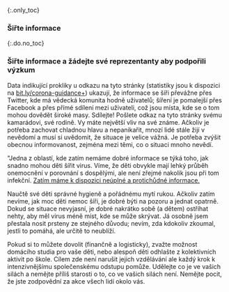 {:.only_toc}
### Šiřte informace

{:.do.no_toc}
### Šiřte informace a žádejte své reprezentanty aby podpořili výzkum

Data indikující prokliky u odkazu na tyto stránky (statistiky jsou k dispozici na [bit.ly/corona-guidance+](https://bit.ly/corona-guidance+)) ukazují, že informace se šíři převážne přes Twitter, kde má vědecká komunita hodně uživatelů; šíření je pomalejší přes Facebook a přes přímé sdílení mezi uživateli, což jsou místa, kde se o tom mohou dovědět široké masy. Sdílejte! Pošlete odkaz na tyto stránky svému kamarádovi, své rodině. Vy máte největší vliv na své známe. Ačkoliv je potřeba zachovat chladnou hlavu a nepanikařit, mnozí lidé stále žijí v nevědomí a musí si uvědomit, že situace je velice vážná. Je potřeba zvýšit obecnou informovanost, zejména mezi těmi, co o situaci mnoho nevědí.

"Jedna z oblastí, kde zatím nemáme dobré informace se týká toho, jak snadno mohou děti šířit virus. Víme, že děti obvykle mají lehký průběh onemocnění v porovnání s dospělými, ale není zřejmé nakolik jsou při tom infekční. [Zatím máme k dispozici neúplné a protichůdné informace.](https://twitter.com/joshmich/status/1236286986161356801)

Naučtě své děti správné hygieně a pořádnému mytí rukou. Ačkoliv zatím nevíme, jak moc děti nemoc šíři, je dobré býti na pozoru a jednat opatrně. Dokud se situace nevyjasní, je dobré nakrátko sobě (a dětem) ostříhat nehty, aby měl virus méně míst, kde se může skrývat. Já osobně jsem přestala nosit prsteny ze stejného důvodu; nevím, zda kdokoliv zkoumal, jestli to pomáhá, ale určitě to neublíží.

Pokud si to můžete dovolit (finančně a logisticky), zvažte možnost domácího studia pro vaše děti, nebo alespoň děti odhlašte z kolektivních aktivit po škole. Cílem zde není narušit jejich vzdělávání ale každý krok k intenzivnějšímu společenskému odstupu pomůže.  Udělejte co je ve vašich silách a nemějte příliš starosti o to, co ve vašich silách není. Nemějte pocit, že jste zodpovědní za akce všech lidí okolo vás.

